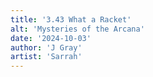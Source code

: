 ```yaml
---
title: '3.43 What a Racket'
alt: 'Mysteries of the Arcana'
date: '2024-10-03'
author: 'J Gray'
artist: 'Sarrah'
---
```

